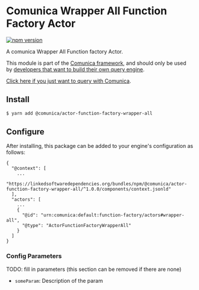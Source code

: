 # Comunica Wrapper All Function Factory Actor

[![npm version](https://badge.fury.io/js/%40comunica%2Factor-function-factory-wrapper-all.svg)](https://www.npmjs.com/package/@comunica/actor-function-factory-wrapper-all)

A comunica Wrapper All Function factory Actor.

This module is part of the [Comunica framework](https://github.com/comunica/comunica),
and should only be used by [developers that want to build their own query engine](https://comunica.dev/docs/modify/).

[Click here if you just want to query with Comunica](https://comunica.dev/docs/query/).

## Install

```bash
$ yarn add @comunica/actor-function-factory-wrapper-all
```

## Configure

After installing, this package can be added to your engine's configuration as follows:
```text
{
  "@context": [
    ...
    "https://linkedsoftwaredependencies.org/bundles/npm/@comunica/actor-function-factory-wrapper-all/^1.0.0/components/context.jsonld"  
  ],
  "actors": [
    ...
    {
      "@id": "urn:comunica:default:function-factory/actors#wrapper-all",
      "@type": "ActorFunctionFactoryWrapperAll"
    }
  ]
}
```

### Config Parameters

TODO: fill in parameters (this section can be removed if there are none)

* `someParam`: Description of the param
